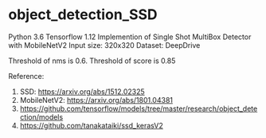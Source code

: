 # object_detection_SSD
Python 3.6
Tensorflow 1.12
Implemention of Single Shot MultiBox Detector with MobileNetV2
Input size: 320x320
Dataset: DeepDrive


Threshold of nms is 0.6.
Threshold of score is 0.85

Reference:
1. SSD: https://arxiv.org/abs/1512.02325
2. MobileNetV2: https://arxiv.org/abs/1801.04381
3. https://github.com/tensorflow/models/tree/master/research/object_detection/models
4. https://github.com/tanakataiki/ssd_kerasV2

